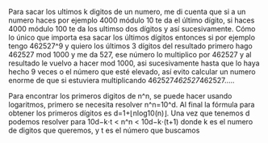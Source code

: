 

Para sacar los ultimos k digitos de un numero, me di cuenta que si a un numero haces por ejemplo 4000 módulo 10 te da el último dígito, si haces 4000 módulo 100 te da los ultimso dos dígitos y así sucesivamente. Cómo lo único que importa esa sacar los últimos dígitos entonces si por ejemplo tengo 462527^9 y quiero los últimos 3 dígitos del resultado primero hago 462527 mod 1000 y me da 527, ese número lo multiplico por 462527 y al resultado le vuelvo a hacer mod 1000, asi sucesivamente hasta que lo haya hecho 9 veces o el número que esté elevado, así evito calcular un numero enorme de que si estuviera multiplicando 462527*462527*462527.....

Para encontrar los primeros digitos de n^n, se puede hacer usando logaritmos, primero se necesita resolver n^n=10^d. Al final la fórmula para obtener los primeros dígitos es d=1+⌊nlog10(n)⌋. Una vez que tenemos d podemos resolver para 10d−k⋅t < n^n < 10d−k⋅(t+1) donde k es el numero de digitos que queremos, y t es el número que buscamos 


